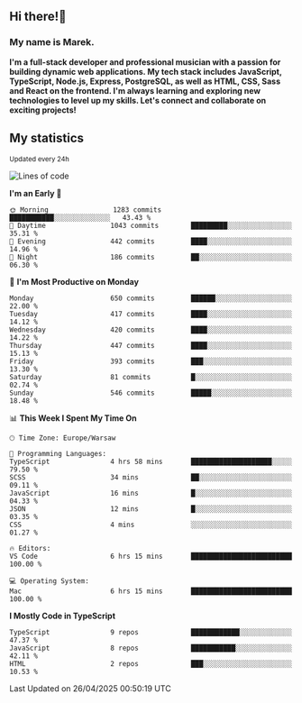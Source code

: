 ## Hi there!👋 ##
### My name is Marek. ###

**I'm a full-stack developer and professional musician with a passion for building dynamic web applications. My tech stack includes JavaScript, TypeScript, Node.js, Express, PostgreSQL, as well as HTML, CSS, Sass and React on the frontend. I'm always learning and exploring new technologies to level up my skills. Let's connect and collaborate on exciting projects!**

## My statistics ##
<sub>Updated every 24h</sub>
<!--START_SECTION:waka-->
![Lines of code](https://img.shields.io/badge/From%20Hello%20World%20I%27ve%20Written-225.6%20thousand%20lines%20of%20code-blue)

**I'm an Early 🐤** 

```text
🌞 Morning                1283 commits        ███████████░░░░░░░░░░░░░░   43.43 % 
🌆 Daytime                1043 commits        █████████░░░░░░░░░░░░░░░░   35.31 % 
🌃 Evening                442 commits         ████░░░░░░░░░░░░░░░░░░░░░   14.96 % 
🌙 Night                  186 commits         ██░░░░░░░░░░░░░░░░░░░░░░░   06.30 % 
```
📅 **I'm Most Productive on Monday** 

```text
Monday                   650 commits         ██████░░░░░░░░░░░░░░░░░░░   22.00 % 
Tuesday                  417 commits         ████░░░░░░░░░░░░░░░░░░░░░   14.12 % 
Wednesday                420 commits         ████░░░░░░░░░░░░░░░░░░░░░   14.22 % 
Thursday                 447 commits         ████░░░░░░░░░░░░░░░░░░░░░   15.13 % 
Friday                   393 commits         ███░░░░░░░░░░░░░░░░░░░░░░   13.30 % 
Saturday                 81 commits          █░░░░░░░░░░░░░░░░░░░░░░░░   02.74 % 
Sunday                   546 commits         █████░░░░░░░░░░░░░░░░░░░░   18.48 % 
```


📊 **This Week I Spent My Time On** 

```text
🕑︎ Time Zone: Europe/Warsaw

💬 Programming Languages: 
TypeScript               4 hrs 58 mins       ████████████████████░░░░░   79.50 % 
SCSS                     34 mins             ██░░░░░░░░░░░░░░░░░░░░░░░   09.11 % 
JavaScript               16 mins             █░░░░░░░░░░░░░░░░░░░░░░░░   04.33 % 
JSON                     12 mins             █░░░░░░░░░░░░░░░░░░░░░░░░   03.35 % 
CSS                      4 mins              ░░░░░░░░░░░░░░░░░░░░░░░░░   01.27 % 

🔥 Editors: 
VS Code                  6 hrs 15 mins       █████████████████████████   100.00 % 

💻 Operating System: 
Mac                      6 hrs 15 mins       █████████████████████████   100.00 % 
```

**I Mostly Code in TypeScript** 

```text
TypeScript               9 repos             ████████████░░░░░░░░░░░░░   47.37 % 
JavaScript               8 repos             ███████████░░░░░░░░░░░░░░   42.11 % 
HTML                     2 repos             ███░░░░░░░░░░░░░░░░░░░░░░   10.53 % 
```




 Last Updated on 26/04/2025 00:50:19 UTC
<!--END_SECTION:waka-->

<!--
**MarekSax/MarekSax** is a ✨ _special_ ✨ repository because its `README.md` (this file) appears on your GitHub profile.

Here are some ideas to get you started:

- 🔭 I’m currently working on ...
- 🌱 I’m currently learning ...
- 👯 I’m looking to collaborate on ...
- 🤔 I’m looking for help with ...
- 💬 Ask me about ...
- 📫 How to reach me: ...
- 😄 Pronouns: ...
- ⚡ Fun fact: ...
-->

